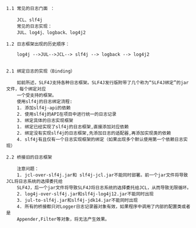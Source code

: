 
    1.1 常见的日志门面 ：
    
        JCL、slf4j
        常见的日志实现：
        JUL、log4j、logback、log4j2
    
    1.2 日志框架出现的历史顺序：
        
        log4j -->JUL-->JCL--> slf4j --> logback --> log4j2


    2.1 绑定日志的实现（Binding）
    
        如前所述，SLF4J支持各种日志框架。SLF4J发行版附带了几个称为“SLF4J绑定”的jar文件，每个绑定对应
        一个受支持的框架。
        使用slf4j的日志绑定流程:
        1. 添加slf4j-api的依赖
        2. 使用slf4j的API在项目中进行统一的日志记录
        3. 绑定具体的日志实现框架
        1. 绑定已经实现了slf4j的日志框架,直接添加对应依赖
        2. 绑定没有实现slf4j的日志框架,先添加日志的适配器,再添加实现类的依赖
        4. slf4j有且仅有一个日志实现框架的绑定（如果出现多个默认使用第一个依赖日志实现）
    
    2.2 桥接旧的日志框架
    
        注意问题：
        1. jcl-over-slf4j.jar和 slf4j-jcl.jar不能同时部署。前一个jar文件将导致JCL将日志系统的选择委托给
        SLF4J，后一个jar文件将导致SLF4J将日志系统的选择委托给JCL，从而导致无限循环。
        2. log4j-over-slf4j.jar和slf4j-log4j12.jar不能同时出现
        3. jul-to-slf4j.jar和slf4j-jdk14.jar不能同时出现
        4. 所有的桥接都只对Logger日志记录器对象有效，如果程序中调用了内部的配置类或者是
        Appender,Filter等对象，将无法产生效果。

